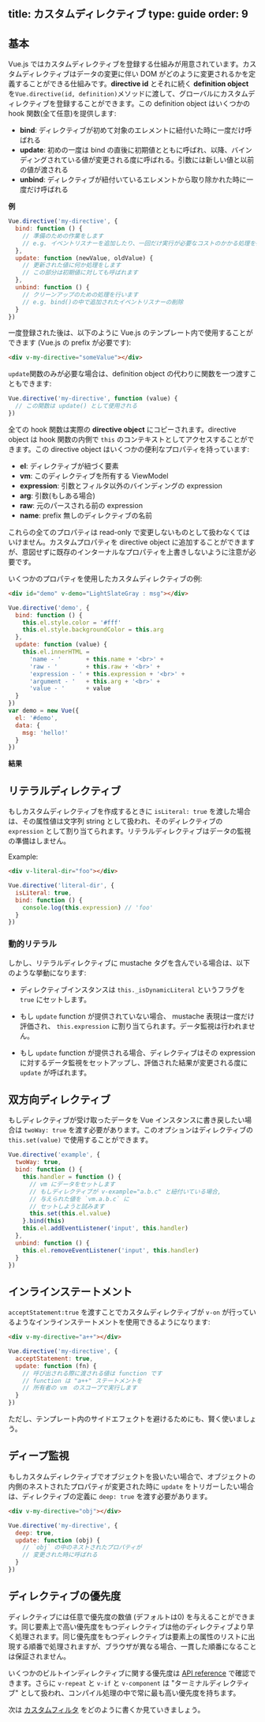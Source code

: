 title: カスタムディレクティブ
type: guide
order: 9
---

## 基本

Vue.js ではカスタムディレクティブを登録する仕組みが用意されています。カスタムディレクティブはデータの変更に伴い DOM がどのように変更されるかを定義することができる仕組みです。**directive id** とそれに続く **definition object** を`Vue.directive(id, definition)`メソッドに渡して、グローバルにカスタムディレクティブを登録することができます。この definition object はいくつかの hook 関数(全て任意)を提供します:

- **bind**: ディレクティブが初めて対象のエレメントに紐付いた時に一度だけ呼ばれる
- **update**: 初めの一度は bind の直後に初期値とともに呼ばれ、以降、バインディングされている値が変更される度に呼ばれる。引数には新しい値と以前の値が渡される
- **unbind**: ディレクティブが紐付いているエレメントから取り除かれた時に一度だけ呼ばれる

**例**

``` js
Vue.directive('my-directive', {
  bind: function () {
    // 準備のための作業をします
    // e.g. イベントリスナーを追加したり、一回だけ実行が必要なコストのかかる処理を行う
  },
  update: function (newValue, oldValue) {
    // 更新された値に何か処理をします
    // この部分は初期値に対しても呼ばれます
  },
  unbind: function () {
    // クリーンアップのための処理を行います
    // e.g. bind()の中で追加されたイベントリスナーの削除
  }
})
```

一度登録された後は、以下のように Vue.js のテンプレート内で使用することができます (Vue.js の prefix が必要です):

``` html
<div v-my-directive="someValue"></div>
```

`update`関数のみが必要な場合は、definition object の代わりに関数を一つ渡すこともできます:


``` js
Vue.directive('my-directive', function (value) {
  // この関数は update() として使用される
})
```

全ての hook 関数は実際の **directive object** にコピーされます。directive object は hook 関数の内側で `this` のコンテキストとしてアクセスすることができます。この directive object はいくつかの便利なプロパティを持っています:

- **el**: ディレクティブが紐づく要素
- **vm**: このディレクティブを所有する ViewModel
- **expression**: 引数とフィルタ以外のバインディングの expression
- **arg**: 引数(もしある場合)
- **raw**: 元のパースされる前の expression
- **name**: prefix 無しのディレクティブの名前

<p class="tip">これらの全てのプロパティは read-only で変更しないものとして扱わなくてはいけません。カスタムプロパティを directive object に追加することができますが、意図せずに既存のインターナルなプロパティを上書きしないように注意が必要です。</p>

いくつかのプロパティを使用したカスタムディレクティブの例:

``` html
<div id="demo" v-demo="LightSlateGray : msg"></div>
```

``` js
Vue.directive('demo', {
  bind: function () {
    this.el.style.color = '#fff'
    this.el.style.backgroundColor = this.arg
  },
  update: function (value) {
    this.el.innerHTML =
      'name - '       + this.name + '<br>' +
      'raw - '        + this.raw + '<br>' +
      'expression - ' + this.expression + '<br>' +
      'argument - '   + this.arg + '<br>' +
      'value - '      + value
  }
})
var demo = new Vue({
  el: '#demo',
  data: {
    msg: 'hello!'
  }
})
```

**結果**

<div id="demo" v-demo="LightSlateGray : msg"></div>
<script>
Vue.directive('demo', {
  bind: function () {
    this.el.style.color = '#fff'
    this.el.style.backgroundColor = this.arg
  },
  update: function (value) {
    this.el.innerHTML =
      'name - ' + this.name + '<br>' +
      'raw - ' + this.raw + '<br>' +
      'expression - ' + this.expression + '<br>' +
      'argument - ' + this.arg + '<br>' +
      'value - ' + value
  }
})
var demo = new Vue({
  el: '#demo',
  data: {
    msg: 'hello!'
  }
})
</script>

## リテラルディレクティブ

もしカスタムディレクティブを作成するときに `isLiteral: true` を渡した場合は、その属性値は文字列 string として扱われ、そのディレクティブの `expression` として割り当てられます。リテラルディレクティブはデータの監視の準備はしません。

Example:

``` html
<div v-literal-dir="foo"></div>
```

``` js
Vue.directive('literal-dir', {
  isLiteral: true,
  bind: function () {
    console.log(this.expression) // 'foo'
  }
})
```

### 動的リテラル

しかし、リテラルディレクティブに mustache タグを含んでいる場合は、以下のような挙動になります: 


- ディレクティブインスタンスは `this._isDynamicLiteral` というフラグを `true` にセットします。

- もし `update` function が提供されていない場合、 mustache 表現は一度だけ評価され、 `this.expression` に割り当てられます。データ監視は行われません。

- もし `update` function が提供される場合、ディレクティブはその expression に対するデータ監視をセットアップし、評価された結果が変更される度に `update` が呼ばれます。

## 双方向ディレクティブ


もしディレクティブが受け取ったデータを Vue インスタンスに書き戻したい場合は `twoWay: true` を渡す必要があります。このオプションはディレクティブの `this.set(value)` で使用することができます。


``` js
Vue.directive('example', {
  twoWay: true,
  bind: function () {
    this.handler = function () {
      // vm にデータをセットします
      // もしディレクティブが v-example="a.b.c" と紐付いている場合,
      // 与えられた値を `vm.a.b.c` に
      // セットしようと試みます
      this.set(this.el.value)
    }.bind(this)
    this.el.addEventListener('input', this.handler)
  },
  unbind: function () {
    this.el.removeEventListener('input', this.handler)
  }
})
```

## インラインステートメント

 `acceptStatement:true` を渡すことでカスタムディレクティブが `v-on` が行っているようなインラインステートメントを使用できるようになります: 

``` html
<div v-my-directive="a++"></div>
```

``` js
Vue.directive('my-directive', {
  acceptStatement: true,
  update: function (fn) {
    // 呼び出される際に渡される値は function です
    // function は "a++" ステートメントを
    // 所有者の vm　のスコープで実行します
  }
})
```

ただし、テンプレート内のサイドエフェクトを避けるためにも、賢く使いましょう。

## ディープ監視

もしカスタムディレクティブでオブジェクトを扱いたい場合で、オブジェクトの内側のネストされたプロパティが変更された時に `update` をトリガーしたい場合は、ディレクティブの定義に `deep: true` を渡す必要があります。

``` html
<div v-my-directive="obj"></div>
```

``` js
Vue.directive('my-directive', {
  deep: true,
  update: function (obj) {
    // `obj` の中のネストされたプロパティが
    // 変更された時に呼ばれる
  }
})
```

## ディレクティブの優先度

ディレクティブには任意で優先度の数値 (デフォルトは0) を与えることができます。同じ要素上で高い優先度をもつディレクティブは他のディレクティブより早く処理されます。同じ優先度をもつディレクティブは要素上の属性のリストに出現する順番で処理されますが、ブラウザが異なる場合、一貫した順番になることは保証されません。

いくつかのビルトインディレクティブに関する優先度は [API reference](/api/directives.html) で確認できます。さらに `v-repeat` と `v-if` と `v-component` は "ターミナルディレクティブ" として扱われ、コンパイル処理の中で常に最も高い優先度を持ちます。

次は [カスタムフィルタ](/guide/custom-filter.html) をどのように書くか見ていきましょう。